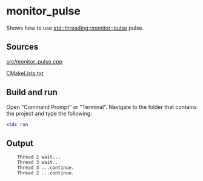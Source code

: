 # monitor_pulse

Shows how to use [xtd::threading::monitor::pulse](https://gammasoft71.github.io/xtd/reference_guides/latest/classxtd_1_1threading_1_1monitor.html#a02075512c6dc3fb73840910466cca815) pulse.

## Sources

[src/monitor_pulse.cpp](src/monitor_pulse.cpp)

[CMakeLists.txt](CMakeLists.txt)

## Build and run

Open "Command Prompt" or "Terminal". Navigate to the folder that contains the project and type the following:

```cmake
xtdc run
```

## Output

```
    Thread 2 wait...
    Thread 3 wait...
    Thread 3 ...continue.
    Thread 2 ...continue.
```
